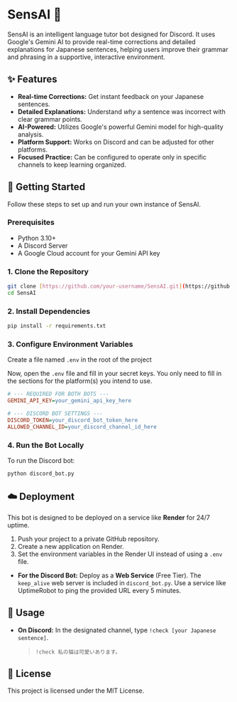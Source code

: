 # SensAI 🤖

SensAI is an intelligent language tutor bot designed for Discord. It uses Google's Gemini AI to provide real-time corrections and detailed explanations for Japanese sentences, helping users improve their grammar and phrasing in a supportive, interactive environment.

## ✨ Features

* **Real-time Corrections:** Get instant feedback on your Japanese sentences.
* **Detailed Explanations:** Understand *why* a sentence was incorrect with clear grammar points.
* **AI-Powered:** Utilizes Google's powerful Gemini model for high-quality analysis.
* **Platform Support:** Works on Discord and can be adjusted for other platforms.
* **Focused Practice:** Can be configured to operate only in specific channels to keep learning organized.

## 🚀 Getting Started

Follow these steps to set up and run your own instance of SensAI.

### Prerequisites

* Python 3.10+
* A Discord Server
* A Google Cloud account for your Gemini API key

### 1. Clone the Repository

```bash
git clone [https://github.com/your-username/SensAI.git](https://github.com/your-username/SensAI.git)
cd SensAI
```

### 2. Install Dependencies

```bash
pip install -r requirements.txt
```

### 3. Configure Environment Variables

Create a file named `.env` in the root of the project

Now, open the `.env` file and fill in your secret keys. You only need to fill in the sections for the platform(s) you intend to use.

```ini
# --- REQUIRED FOR BOTH BOTS ---
GEMINI_API_KEY=your_gemini_api_key_here

# --- DISCORD BOT SETTINGS ---
DISCORD_TOKEN=your_discord_bot_token_here
ALLOWED_CHANNEL_ID=your_discord_channel_id_here
```

### 4. Run the Bot Locally

To run the Discord bot:
```bash
python discord_bot.py
```

## ☁️ Deployment

This bot is designed to be deployed on a service like **Render** for 24/7 uptime.

1.  Push your project to a private GitHub repository.
2.  Create a new application on Render.
3.  Set the environment variables in the Render UI instead of using a `.env` file.

* **For the Discord Bot:** Deploy as a **Web Service** (Free Tier). The `keep_alive` web server is included in `discord_bot.py`. Use a service like UptimeRobot to ping the provided URL every 5 minutes.

## 💬 Usage

* **On Discord:** In the designated channel, type `!check [your Japanese sentence]`.
    > `!check 私の猫は可愛いあります。`


## 📄 License

This project is licensed under the MIT License.
